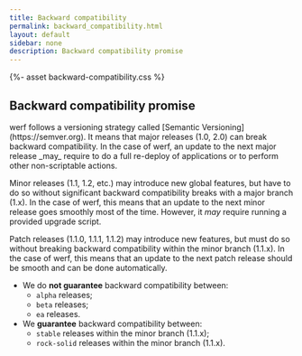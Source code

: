 ```yaml
---
title: Backward compatibility
permalink: backward_compatibility.html
layout: default
sidebar: none
description: Backward compatibility promise
---
```

{%- asset backward-compatibility.css %}

<div class="page__container page_installation">
  <div class="installation-compatibility">
    <h2 class="installation-compatibility__title" id="backward-compatibility-promise">Backward compatibility promise</h2>
    <div markdown="1" class="docs">
werf follows a versioning strategy called [Semantic Versioning](https://semver.org). It means that major releases (1.0, 2.0) can break backward compatibility. In the case of werf, an update to the next major release _may_ require to do a full re-deploy of applications or to perform other non-scriptable actions.

Minor releases (1.1, 1.2, etc.) may introduce new global features, but have to do so without significant backward compatibility breaks with a major branch (1.x).
In the case of werf, this means that an update to the next minor release goes smoothly most of the time. However, it _may_ require running a provided upgrade script.

Patch releases (1.1.0, 1.1.1, 1.1.2) may introduce new features, but must do so without breaking backward compatibility within the minor branch (1.1.x).
In the case of werf, this means that an update to the next patch release should be smooth and can be done automatically.

- We do **not guarantee** backward compatibility between:
  - `alpha` releases;
  - `beta` releases;
  - `ea` releases.
- We **guarantee** backward compatibility between:
  - `stable` releases within the minor branch (1.1.x);
  - `rock-solid` releases within the minor branch (1.1.x).
</div>
  </div>
</div>
